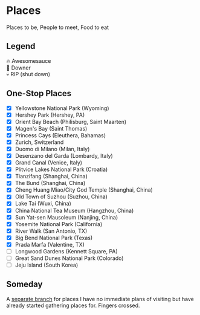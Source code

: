 Places
======
Places to be, People to meet, Food to eat

## Legend
:fire: Awesomesauce  
:poop: Downer  
:skull: RIP (shut down)  

## One-Stop Places
- [x] Yellowstone National Park (Wyoming)
- [x] Hershey Park (Hershey, PA)
- [x] Orient Bay Beach (Philisburg, Saint Maarten)
- [x] Magen's Bay (Saint Thomas)
- [x] Princess Cays (Eleuthera, Bahamas)
- [x] Zurich, Switzerland
- [x] Duomo di Milano (Milan, Italy)
- [x] Desenzano del Garda (Lombardy, Italy)
- [x] Grand Canal (Venice, Italy)
- [x] Plitvice Lakes National Park (Croatia)
- [x] Tianzifang (Shanghai, China)
- [x] The Bund (Shanghai, China)
- [x] Cheng Huang Miao/City God Temple (Shanghai, China)
- [x] Old Town of Suzhou (Suzhou, China)
- [x] Lake Tai (Wuxi, China)
- [x] China National Tea Museum (Hangzhou, China)
- [x] Sun Yat-sen Mausoleum (Nanjing, China)
- [x] Yosemite National Park (California)
- [x] River Walk (San Antonio, TX)
- [x] Big Bend National Park (Texas)
- [x] Prada Marfa (Valentine, TX)
- [ ] Longwood Gardens (Kennett Square, PA)
- [ ] Great Sand Dunes National Park (Colorado)
- [ ] Jeju Island (South Korea)

## Someday
A [separate branch](https://github.com/lllychen/places/tree/someday) for places I have no immediate plans of visiting but have already started gathering places for. Fingers crossed.

